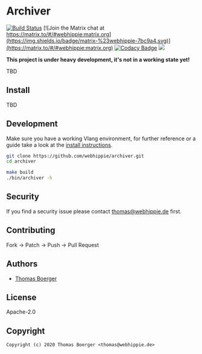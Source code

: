 # Archiver

[![Build Status](https://cloud.drone.io/api/badges/webhippie/archiver/status.svg)](https://cloud.drone.io/webhippie/archiver)
[![Join the Matrix chat at https://matrix.to/#/#webhippie:matrix.org](https://img.shields.io/badge/matrix-%23webhippie-7bc9a4.svg)](https://matrix.to/#/#webhippie:matrix.org)
[![Codacy Badge](https://api.codacy.com/project/badge/Grade/9833f3cc84c146a2a13cb8fa5543c11e)](https://www.codacy.com/app/webhippie/archiver?utm_source=github.com&amp;utm_medium=referral&amp;utm_content=webhippie/archiver&amp;utm_campaign=Badge_Grade)
[![](https://images.microbadger.com/badges/image/tboerger/archiver.svg)](http://microbadger.com/images/tboerger/archiver "Get your own image badge on microbadger.com")

**This project is under heavy development, it's not in a working state yet!**

TBD

## Install

TBD

## Development

Make sure you have a working Vlang environment, for further reference or a guide take a look at the [install instructions](https://vlang.io/).

```bash
git clone https://github.com/webhippie/archiver.git
cd archiver

make build
./bin/archiver -h
```

## Security

If you find a security issue please contact thomas@webhippie.de first.

## Contributing

Fork -> Patch -> Push -> Pull Request

## Authors

* [Thomas Boerger](https://github.com/tboerger)

## License

Apache-2.0

## Copyright

```
Copyright (c) 2020 Thomas Boerger <thomas@webhippie.de>
```
